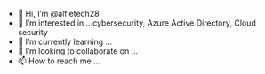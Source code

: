 - 👋 Hi, I’m @alfietech28
- 👀 I’m interested in ...cybersecurity, Azure Active Directory, Cloud security
- 🌱 I’m currently learning ...
- 💞️ I’m looking to collaborate on ...
- 📫 How to reach me ...

<!---
alfietech28/alfietech28 is a ✨ special ✨ repository because its `README.md` (this file) appears on your GitHub profile.
You can click the Preview link to take a look at your changes.
--->
